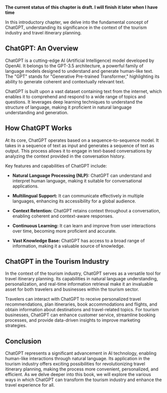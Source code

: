 **The current status of this chapter is draft. I will finish it later when I have time**

In this introductory chapter, we delve into the fundamental concept of ChatGPT, understanding its significance in the context of the tourism industry and travel itinerary planning.

**ChatGPT: An Overview**
------------------------

ChatGPT is a cutting-edge AI (Artificial Intelligence) model developed by OpenAI. It belongs to the GPT-3.5 architecture, a powerful family of language models designed to understand and generate human-like text. The "GPT" stands for "Generative Pre-trained Transformer," highlighting its ability to generate coherent and contextually relevant text.

ChatGPT is built upon a vast dataset containing text from the internet, which enables it to comprehend and respond to a wide range of topics and questions. It leverages deep learning techniques to understand the structure of language, making it proficient in natural language understanding and generation.

**How ChatGPT Works**
---------------------

At its core, ChatGPT operates based on a sequence-to-sequence model. It takes in a sequence of text as input and generates a sequence of text as output. This process allows it to engage in text-based conversations by analyzing the context provided in the conversation history.

Key features and capabilities of ChatGPT include:

* **Natural Language Processing (NLP):** ChatGPT can understand and interpret human language, making it suitable for conversational applications.

* **Multilingual Support:** It can communicate effectively in multiple languages, enhancing its accessibility for a global audience.

* **Context Retention:** ChatGPT retains context throughout a conversation, enabling coherent and context-aware responses.

* **Continuous Learning:** It can learn and improve from user interactions over time, becoming more proficient and accurate.

* **Vast Knowledge Base:** ChatGPT has access to a broad range of information, making it a valuable source of knowledge.

**ChatGPT in the Tourism Industry**
-----------------------------------

In the context of the tourism industry, ChatGPT serves as a versatile tool for travel itinerary planning. Its capabilities in natural language understanding, personalization, and real-time information retrieval make it an invaluable asset for both travelers and businesses within the tourism sector.

Travelers can interact with ChatGPT to receive personalized travel recommendations, plan itineraries, book accommodations and flights, and obtain information about destinations and travel-related topics. For tourism businesses, ChatGPT can enhance customer service, streamline booking processes, and provide data-driven insights to improve marketing strategies.

**Conclusion**
--------------

ChatGPT represents a significant advancement in AI technology, enabling human-like interactions through natural language. Its application in the tourism industry offers exciting possibilities for revolutionizing travel itinerary planning, making the process more convenient, personalized, and efficient. As we delve deeper into this book, we will explore the various ways in which ChatGPT can transform the tourism industry and enhance the travel experience for all.
